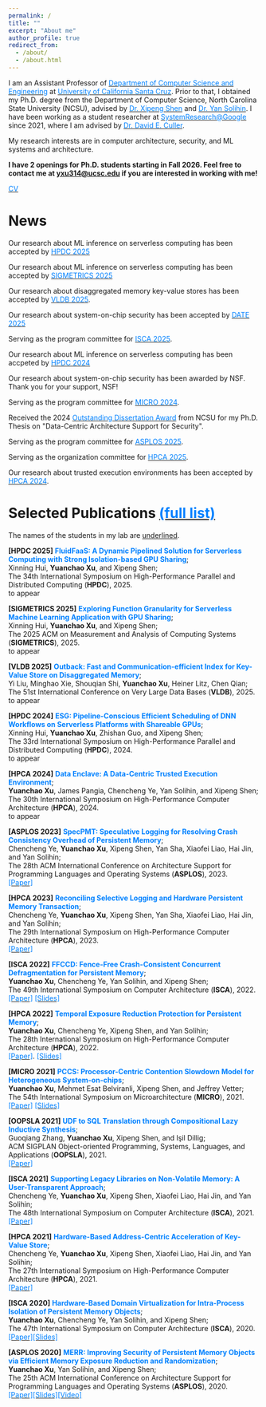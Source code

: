 ```yaml
---
permalink: /
title: ""
excerpt: "About me"
author_profile: true
redirect_from:
  - /about/
  - /about.html
---
```


I am an Assistant Professor of [<font color="#0081ff">Department of Computer Science and Engineering</font>](https://engineering.ucsc.edu/departments/computer-science-and-engineering/) at [<font color="#0081ff">University of California Santa Cruz</font>](https://www.ucsc.edu/). Prior to that, I obtained my Ph.D. degree from the Department of Computer Science, North Carolina State University (NCSU), advised by [<font color="#0081ff">Dr. Xipeng Shen</font>](https://people.engr.ncsu.edu/xshen5/) and [<font color="#0081ff">Dr. Yan Solihin</font>](https://sites.google.com/view/arpers). I have been working as a student researcher at [<font color="#0081ff">SystemResearch@Google</font>](https://techsysinfra.google/research/) since 2021, where I am advised by [<font color="#0081ff">Dr. David E. Culler</font>](http://people.eecs.berkeley.edu/~culler/).


My research interests are in computer architecture, security, and ML systems and architecture.

**I have 2 openings for Ph.D. students starting in Fall 2026. Feel free to contact me at yxu314@ucsc.edu if you are interested in working with me!**


[<font color="#0081ff">CV</font>](http://yuanchaoxu6.github.io/files/CV_Yuanchao_Xu.pdf)

News
=====



Our research about ML inference on serverless computing has been accepted by [<font color="#0081ff">HPDC 2025</font>](https://hpdc.sci.utah.edu/2025/)

Our research about ML inference on serverless computing has been accepted by [<font color="#0081ff">SIGMETRICS 2025</font>](https://www.sigmetrics.org/sigmetrics2025/)

Our research about disaggregated memory key-value stores has been accepted by [<font color="#0081ff">VLDB 2025</font>](https://vldb.org/2025/).

Our research about system-on-chip security has been accepted by [<font color="#0081ff">DATE 2025</font>](https://www.date-conference.com/)

Serving as the program committee for [<font color="#0081ff">ISCA 2025</font>](https://iscaconf.org/isca2025/).

Our research about ML inference on serverless computing has been accpeted by [<font color="#0081ff">HPDC 2024</font>](https://www.hpdc.org/2024/)

Our research about system-on-chip security has been awarded by NSF. Thank you for your support, NSF!

Serving as the program committee for [<font color="#0081ff">MICRO 2024</font>](https://microarch.org/micro57/).

Received the 2024 [<font color="#0081ff">Outstanding Dissertation Award</font>](https://www.csc.ncsu.edu/academics/graduate/graduate_awards.php) from NCSU for my Ph.D. Thesis on "Data-Centric Architecture Support for Security". 

Serving as the program committee for [<font color="#0081ff">ASPLOS 2025</font>](https://www.asplos-conference.org/asplos-2025-call-for-papers/).

Serving as the organization committee for [<font color="#0081ff">HPCA 2025</font>](https://hpca-conf.org/2025/).

Our research about trusted execution environments has been accepted by [<font color="#0081ff">HPCA 2024</font>](https://hpca-conf.org/2024/).

<!--

Serving as the program committee for ISPASS 2024.

Serving as the Registration Chair for [<font color="#0081ff">ISCA 2023</font>](https://iscaconf.org/isca2023/). Please consider attending!
Text-->

Selected Publications [<font color="#0081ff">(full list)</font>](https://yuanchaoxu6.github.io/publications/)
======
The names of the students in my lab are <ins>underlined</ins>.

**\[HPDC 2025\]** **<font color="#0081ff"> FluidFaaS: A Dynamic Pipelined Solution for Serverless Computing with Strong Isolation-based GPU Sharing</font>**; <br>
Xinning Hui, **Yuanchao Xu**, and Xipeng Shen; <br>
The 34th International Symposium on High-Performance Parallel and Distributed Computing (**HPDC**), 2025. <br>
to appear

**\[SIGMETRICS 2025\]** **<font color="#0081ff"> Exploring Function Granularity for Serverless Machine Learning Application with GPU Sharing</font>**; <br>
Xinning Hui, **Yuanchao Xu**, and Xipeng Shen; <br>
The 2025 ACM on Measurement and Analysis of Computing Systems (**SIGMETRICS**), 2025. <br>
to appear


**\[VLDB 2025\]** **<font color="#0081ff"> Outback: Fast and Communication-efficient Index for Key-Value Store on Disaggregated Memory</font>**; <br>
Yi Liu, Minghao Xie, Shouqian Shi, **Yuanchao Xu**, Heiner Litz, Chen Qian; <br>
The 51st International Conference on Very Large Data Bases (**VLDB**), 2025. <br>
to appear

**\[HPDC 2024\]** **<font color="#0081ff"> ESG: Pipeline-Conscious Efficient Scheduling of DNN Workflows on Serverless Platforms with Shareable GPUs</font>**; <br>
Xinning Hui, **Yuanchao Xu**, Zhishan Guo, and Xipeng Shen; <br>
The 33rd International Symposium on High-Performance Parallel and Distributed Computing (**HPDC**), 2024. <br>
to appear

**\[HPCA 2024\]** **<font color="#0081ff"> Data Enclave: A Data-Centric Trusted Execution Environment</font>**; <br>
**Yuanchao Xu**, James Pangia, Chencheng Ye, Yan Solihin, and Xipeng Shen; <br>
The 30th International Symposium on High-Performance Computer Architecture (**HPCA**), 2024. <br>
to appear


**\[ASPLOS 2023\]** **<font color="#0081ff"> SpecPMT: Speculative Logging for Resolving Crash Consistency
Overhead of Persistent Memory</font>**; <br>
Chencheng Ye, **Yuanchao Xu**, Xipeng Shen, Yan Sha, Xiaofei Liao, Hai Jin, and Yan Solihin; <br>
The 28th ACM International Conference on Architecture Support for Programming Languages and Operating Systems (**ASPLOS**), 2023. <br>
[<font color="#0081ff">[Paper]</font>](http://yuanchaoxu6.github.io/files/ASPLOS2023_SpecPMT.pdf)

**\[HPCA 2023\]** **<font color="#0081ff"> Reconciling Selective Logging and Hardware Persistent Memory Transaction</font>**; <br>
Chencheng Ye, **Yuanchao Xu**, Xipeng Shen, Yan Sha, Xiaofei Liao, Hai Jin, and Yan Solihin; <br>
The 29th International Symposium on High-Performance Computer Architecture (**HPCA**), 2023. <br>
[<font color="#0081ff">[Paper]</font>](http://yuanchaoxu6.github.io/files/HPCA2023_SelectiveLogging.pdf)


**\[ISCA 2022\]** **<font color="#0081ff"> FFCCD: Fence-Free Crash-Consistent Concurrent Defragmentation for Persistent Memory</font>**; <br>
**Yuanchao Xu**, Chencheng Ye, Yan Solihin, and Xipeng Shen; <br>
The 49th International Symposium on Computer Architecture (**ISCA**), 2022. <br>
[<font color="#0081ff">[Paper]</font>](http://yuanchaoxu6.github.io/files/ISCA22.pdf) [<font color="#0081ff">[Slides]</font>](http://yuanchaoxu6.github.io/files/ISCA2022_FFCCD.pdf)


**\[HPCA 2022\]** **<font color="#0081ff"> Temporal Exposure Reduction Protection for Persistent Memory</font>**; <br>
**Yuanchao Xu**, Chencheng Ye, Xipeng Shen, and Yan Solihin; <br>
The 28th International Symposium on High-Performance Computer Architecture (**HPCA**), 2022. <br>
[<font color="#0081ff">[Paper]</font>](http://yuanchaoxu6.github.io/files/HPCA22.pdf). [<font color="#0081ff">[Slides]</font>](http://yuanchaoxu6.github.io/files/HPCA22_TERP.pdf)

**\[MICRO 2021\]** **<font color="#0081ff"> PCCS: Processor-Centric Contention Slowdown Model for Heterogeneous System-on-chips</font>**; <br>
**Yuanchao Xu**, Mehmet Esat Belviranli, Xipeng Shen, and Jeffrey Vetter; <br>
The 54th International Symposium on Microarchitecture (**MICRO**), 2021. <br>
[<font color="#0081ff">[Paper]</font>](http://yuanchaoxu6.github.io/files/MICRO2021.pdf) [<font color="#0081ff">[Slides]</font>](http://yuanchaoxu6.github.io/files/MICRO2021_PCCS.pdf)

**\[OOPSLA 2021\]** **<font color="#0081ff"> UDF to SQL Translation through Compositional Lazy Inductive Synthesis</font>**; <br>
Guoqiang Zhang, **Yuanchao Xu**, Xipeng Shen, and Işil Dillig; <br>
ACM SIGPLAN Object-oriented Programming, Systems, Languages, and Applications (**OOPSLA**), 2021. <br>
[<font color="#0081ff">[Paper]</font>](http://yuanchaoxu6.github.io/files/OOPSLA2021.pdf)

**\[ISCA 2021\]** **<font color="#0081ff"> Supporting Legacy Libraries on Non-Volatile Memory: A User-Transparent Approach</font>**; <br>
Chencheng Ye, **Yuanchao Xu**, Xipeng Shen, Xiaofei Liao, Hai Jin, and Yan Solihin; <br>
The 48th International Symposium on Computer Architecture (**ISCA**), 2021. <br>
[<font color="#0081ff">[Paper]</font>](http://yuanchaoxu6.github.io/files/ISCA21.pdf)

**\[HPCA 2021\]** **<font color="#0081ff"> Hardware-Based Address-Centric Acceleration of Key-Value Store</font>**; <br>
Chencheng Ye, **Yuanchao Xu**, Xipeng Shen, Xiaofei Liao, Hai Jin, and Yan Solihin; <br>
The 27th International Symposium on High-Performance Computer Architecture (**HPCA**), 2021. <br>
[<font color="#0081ff">[Paper]</font>](http://yuanchaoxu6.github.io/files/HPCA21.pdf)

**\[ISCA 2020\]** **<font color="#0081ff"> Hardware-Based Domain Virtualization for Intra-Process Isolation of Persistent Memory Objects</font>**; <br>
**Yuanchao Xu**, Chencheng Ye, Yan Solihin, and Xipeng Shen; <br>
The 47th International Symposium on Computer Architecture (**ISCA**), 2020. <br>
[<font color="#0081ff">[Paper]</font>](http://yuanchaoxu6.github.io/files/isca20.pdf)[<font color="#0081ff">[Slides]</font>](http://yuanchaoxu6.github.io/files/ISCA2020MPKVirtualization.pdf)

**\[ASPLOS 2020\]** **<font color="#0081ff"> MERR: Improving Security of Persistent Memory Objects via Efficient Memory Exposure Reduction and Randomization</font>**; <br>
**Yuanchao Xu**, Yan Solihin, and Xipeng Shen; <br>
The 25th ACM International Conference on Architecture Support for Programming Languages and Operating Systems (**ASPLOS**), 2020. <br>
[<font color="#0081ff">[Paper]</font>](http://yuanchaoxu6.github.io/files/asplos20.pdf)[<font color="#0081ff">[Slides]</font>](http://yuanchaoxu6.github.io/files/ASPLOS2020MERR.pdf)[<font color="#0081ff">[Video]</font>](https://www.youtube.com/watch?v=96OUTHkBdY0&list=PLsLWHLZB96VeVp3IVzvSH58ttVz_Anr7H&index=65)
